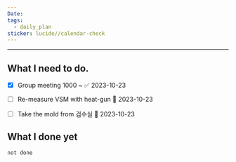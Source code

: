 ```yaml
---
Date: 
tags:
  - daily_plan
sticker: lucide//calendar-check
---
```

---
## What I need to do.

- [x] Group meeting 1000 ~ ✅ 2023-10-23
- [ ] Re-measure VSM with heat-gun 📅 2023-10-23 
- [ ] Take the mold from 검수실 📅 2023-10-23 





## What I done yet
```tasks
not done
```
